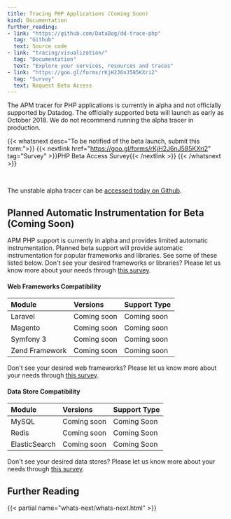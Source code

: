 ```yaml
---
title: Tracing PHP Applications (Coming Soon)
kind: Documentation
further_reading:
- link: "https://github.com/DataDog/dd-trace-php"
  tag: "Github"    
  text: Source code
- link: "tracing/visualization/"
  tag: "Documentation"
  text: "Explore your services, resources and traces"
- link: "https://goo.gl/forms/rKjH2J6nJ585KXri2"
  tag: "Survey"
  text: Request Beta Access
---
```


<div class="alert alert-warning">
The APM tracer for PHP applications is currently in alpha and not officially supported by Datadog. The officially supported beta will launch as early as October 2018. We do not recommend running the alpha tracer in production.
</div>

{{< whatsnext desc="To be notified of the beta launch, submit this form:">}}
    {{< nextlink href="https://goo.gl/forms/rKjH2J6nJ585KXri2" tag="Survey" >}}PHP Beta Access Survey{{< /nextlink >}}
{{< /whatsnext >}}

<br>

The unstable alpha tracer can be [accessed today on Github][2].

## Planned Automatic Instrumentation for Beta (Coming Soon)

APM PHP support is currently in alpha and provides limited automatic instrumentation. Planned beta support will provide automatic instrumentation for popular frameworks and libraries. See some of these listed below.
Don't see your desired frameworks or libraries? Please let us know more about your needs through [this survey][1].

#### Web Frameworks Compatibility

| Module         | Versions    | Support Type    |
| :-----------   | :---------- | :-------------- |
| Laravel        | Coming soon | Coming soon     |
| Magento        | Coming soon | Coming soon     |
| Symfony 3      | Coming soon | Coming soon     |
| Zend Framework | Coming soon | Coming soon     |

Don't see your desired web frameworks? Please let us know more about your needs through [this survey][1].

[1]: https://goo.gl/forms/rKjH2J6nJ585KXri2

#### Data Store Compatibility

| Module        | Versions    | Support Type |
| :------------ | :---------- | :----------- |
| MySQL         | Coming soon | Coming Soon  |
| Redis         | Coming soon | Coming Soon  |
| ElasticSearch | Coming soon | Coming Soon  |

Don't see your desired data stores? Please let us know more about your needs through [this survey][1].

[1]: https://goo.gl/forms/rKjH2J6nJ585KXri2

## Further Reading

{{< partial name="whats-next/whats-next.html" >}}

[1]: https://goo.gl/forms/rKjH2J6nJ585KXri2
[2]: https://github.com/DataDog/dd-trace-php
